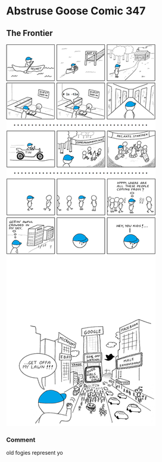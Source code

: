 # Abstruse Goose Comic 347
## The Frontier

![image](comics/nostalgic_old_guy_is_nostalgic.png)
### Comment
old fogies represent yo
